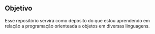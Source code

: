 ## Objetivo

Esse repositório servirá como depósito do que estou aprendendo em relação a programação orienteada a objetos em diversas linguagens.
